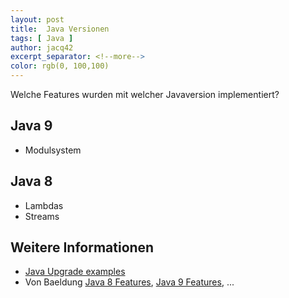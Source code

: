 ```yaml
---
layout: post
title:  Java Versionen
tags: [ Java ]
author: jacq42
excerpt_separator: <!--more-->
color: rgb(0, 100,100)
---
```


Welche Features wurden mit welcher Javaversion implementiert?

<!--more-->

## Java 9

* Modulsystem

## Java 8

* Lambdas
* Streams

## Weitere Informationen

* [Java Upgrade examples](https://github.com/johanjanssen/JavaUpgrades)
* Von Baeldung [Java 8 Features](https://www.baeldung.com/java-8-new-features), [Java 9 Features](https://www.baeldung.com/new-java-9), ...
